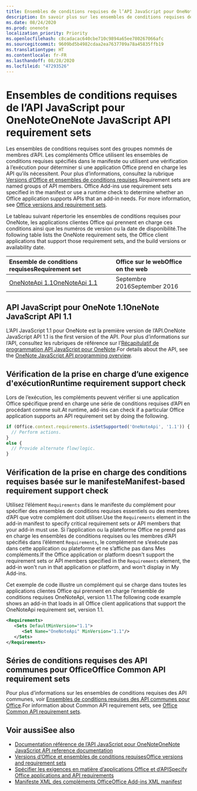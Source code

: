 ```yaml
---
title: Ensembles de conditions requises de l’API JavaScript pour OneNote
description: En savoir plus sur les ensembles de conditions requises de l’API JavaScript pour OneNote.
ms.date: 08/24/2020
ms.prod: onenote
localization_priority: Priority
ms.openlocfilehash: c8cadacac640cbe710c9894a65ee780267066afc
ms.sourcegitcommit: 9609bd5b4982cdaa2ea7637709a78a45835ffb19
ms.translationtype: HT
ms.contentlocale: fr-FR
ms.lasthandoff: 08/28/2020
ms.locfileid: "47293526"
---
```

# <a name="onenote-javascript-api-requirement-sets"></a><span data-ttu-id="cb2ac-103">Ensembles de conditions requises de l’API JavaScript pour OneNote</span><span class="sxs-lookup"><span data-stu-id="cb2ac-103">OneNote JavaScript API requirement sets</span></span>

<span data-ttu-id="cb2ac-p101">Les ensembles de conditions requises sont des groupes nommés de membres d’API. Les compléments Office utilisent les ensembles de conditions requises spécifiés dans le manifeste ou utilisent une vérification à l’exécution pour déterminer si une application Office prend en charge les API qu’ils nécessitent. Pour plus d’informations, consultez la rubrique [Versions d’Office et ensembles de conditions requises](../../develop/office-versions-and-requirement-sets.md).</span><span class="sxs-lookup"><span data-stu-id="cb2ac-p101">Requirement sets are named groups of API members. Office Add-ins use requirement sets specified in the manifest or use a runtime check to determine whether an Office application supports APIs that an add-in needs. For more information, see [Office versions and requirement sets](../../develop/office-versions-and-requirement-sets.md).</span></span>

<span data-ttu-id="cb2ac-107">Le tableau suivant répertorie les ensembles de conditions requises pour OneNote, les applications clientes Office qui prennent en charge ces conditions ainsi que les numéros de version ou la date de disponibilité.</span><span class="sxs-lookup"><span data-stu-id="cb2ac-107">The following table lists the OneNote requirement sets, the Office client applications that support those requirement sets, and the build versions or availability date.</span></span>

|  <span data-ttu-id="cb2ac-108">Ensemble de conditions requises</span><span class="sxs-lookup"><span data-stu-id="cb2ac-108">Requirement set</span></span>  |  <span data-ttu-id="cb2ac-109">Office sur le web</span><span class="sxs-lookup"><span data-stu-id="cb2ac-109">Office on the web</span></span> |
|:-----|:-----|
| [<span data-ttu-id="cb2ac-110">OneNoteApi 1.1</span><span class="sxs-lookup"><span data-stu-id="cb2ac-110">OneNoteApi 1.1</span></span>](/javascript/api/onenote?view=onenote-js-1.1)  | <span data-ttu-id="cb2ac-111">Septembre 2016</span><span class="sxs-lookup"><span data-stu-id="cb2ac-111">September 2016</span></span> |  

## <a name="onenote-javascript-api-11"></a><span data-ttu-id="cb2ac-112">API JavaScript pour OneNote 1.1</span><span class="sxs-lookup"><span data-stu-id="cb2ac-112">OneNote JavaScript API 1.1</span></span>

<span data-ttu-id="cb2ac-113">L’API JavaScript 1.1 pour OneNote est la première version de l’API.</span><span class="sxs-lookup"><span data-stu-id="cb2ac-113">OneNote JavaScript API 1.1 is the first version of the API.</span></span> <span data-ttu-id="cb2ac-114">Pour plus d’informations sur l’API, consultez les rubriques de référence sur l’[Récapitulatif de programmation API JavaScript pour OneNote](../../onenote/onenote-add-ins-programming-overview.md).</span><span class="sxs-lookup"><span data-stu-id="cb2ac-114">For details about the API, see the [OneNote JavaScript API programming overview](../../onenote/onenote-add-ins-programming-overview.md).</span></span>

## <a name="runtime-requirement-support-check"></a><span data-ttu-id="cb2ac-115">Vérification de la prise en charge d’une exigence d'exécution</span><span class="sxs-lookup"><span data-stu-id="cb2ac-115">Runtime requirement support check</span></span>

<span data-ttu-id="cb2ac-116">Lors de l’exécution, les compléments peuvent vérifier si une application Office spécifique prend en charge une série de conditions requises d’API en procédant comme suit.</span><span class="sxs-lookup"><span data-stu-id="cb2ac-116">At runtime, add-ins can check if a particular Office application supports an API requirement set by doing the following.</span></span>

```js
if (Office.context.requirements.isSetSupported('OneNoteApi', '1.1')) {
  // Perform actions.
}
else {
  // Provide alternate flow/logic.
}
```

## <a name="manifest-based-requirement-support-check"></a><span data-ttu-id="cb2ac-117">Vérification de la prise en charge des conditions requises basée sur le manifeste</span><span class="sxs-lookup"><span data-stu-id="cb2ac-117">Manifest-based requirement support check</span></span>

<span data-ttu-id="cb2ac-118">Utilisez l’élément `Requirements` dans le manifeste du complément pour spécifier des ensembles de conditions requises essentiels ou des membres d’API que votre complément doit utiliser.</span><span class="sxs-lookup"><span data-stu-id="cb2ac-118">Use the `Requirements` element in the add-in manifest to specify critical requirement sets or API members that your add-in must use.</span></span> <span data-ttu-id="cb2ac-119">Si l’application ou la plateforme Office ne prend pas en charge les ensembles de conditions requises ou les membres d’API spécifiés dans l’élément `Requirements`, le complément ne s’exécute pas dans cette application ou plateforme et ne s’affiche pas dans Mes compléments.</span><span class="sxs-lookup"><span data-stu-id="cb2ac-119">If the Office application or platform doesn't support the requirement sets or API members specified in the `Requirements` element, the add-in won't run in that application or platform, and won't display in My Add-ins.</span></span>

<span data-ttu-id="cb2ac-120">Cet exemple de code illustre un complément qui se charge dans toutes les applications clientes Office qui prennent en charge l’ensemble de conditions requises OneNoteApi, version 1.1.</span><span class="sxs-lookup"><span data-stu-id="cb2ac-120">The following code example shows an add-in that loads in all Office client applications that support the OneNoteApi requirement set, version 1.1.</span></span>

```xml
<Requirements>
   <Sets DefaultMinVersion="1.1">
      <Set Name="OneNoteApi" MinVersion="1.1"/>
   </Sets>
</Requirements>
```

## <a name="office-common-api-requirement-sets"></a><span data-ttu-id="cb2ac-121">Séries de conditions requises des API communes pour Office</span><span class="sxs-lookup"><span data-stu-id="cb2ac-121">Office Common API requirement sets</span></span>

<span data-ttu-id="cb2ac-122">Pour plus d’informations sur les ensembles de conditions requises des API communes, voir [Ensembles de conditions requises des API communes pour Office](office-add-in-requirement-sets.md).</span><span class="sxs-lookup"><span data-stu-id="cb2ac-122">For information about Common API requirement sets, see [Office Common API requirement sets](office-add-in-requirement-sets.md).</span></span>

## <a name="see-also"></a><span data-ttu-id="cb2ac-123">Voir aussi</span><span class="sxs-lookup"><span data-stu-id="cb2ac-123">See also</span></span>

- [<span data-ttu-id="cb2ac-124">Documentation référence de l’API JavaScript pour OneNote</span><span class="sxs-lookup"><span data-stu-id="cb2ac-124">OneNote JavaScript API reference documentation</span></span>](/javascript/api/onenote)
- [<span data-ttu-id="cb2ac-125">Versions d’Office et ensembles de conditions requises</span><span class="sxs-lookup"><span data-stu-id="cb2ac-125">Office versions and requirement sets</span></span>](../../develop/office-versions-and-requirement-sets.md)
- [<span data-ttu-id="cb2ac-126">Spécifier les exigences en matière d’applications Office et d’API</span><span class="sxs-lookup"><span data-stu-id="cb2ac-126">Specify Office applications and API requirements</span></span>](../../develop/specify-office-hosts-and-api-requirements.md)
- [<span data-ttu-id="cb2ac-127">Manifeste XML des compléments Office</span><span class="sxs-lookup"><span data-stu-id="cb2ac-127">Office Add-ins XML manifest</span></span>](../../develop/add-in-manifests.md)

